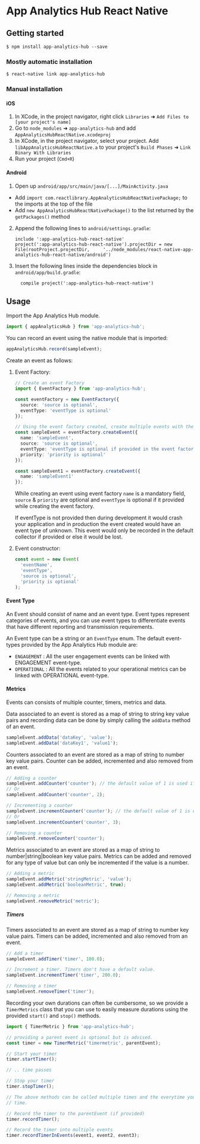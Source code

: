 # App Analytics Hub React Native

## Getting started

`$ npm install app-analytics-hub --save`

### Mostly automatic installation

`$ react-native link app-analytics-hub`

### Manual installation

#### iOS

1. In XCode, in the project navigator, right click `Libraries` ➜ `Add Files to [your project's name]`
2. Go to `node_modules` ➜ `app-analytics-hub` and add `AppAnalyticsHubReactNative.xcodeproj`
3. In XCode, in the project navigator, select your project. Add `libAppAnalyticsHubReactNative.a` to your project's `Build Phases` ➜ `Link Binary With Libraries`
4. Run your project (`Cmd+R`)

#### Android

1. Open up `android/app/src/main/java/[...]/MainActivity.java`

- Add `import com.reactlibrary.AppAnalyticsHubReactNativePackage;` to the imports at the top of the file
- Add `new AppAnalyticsHubReactNativePackage()` to the list returned by the `getPackages()` method

2. Append the following lines to `android/settings.gradle`:
   ```
   include ':app-analytics-hub-react-native'
   project(':app-analytics-hub-react-native').projectDir = new File(rootProject.projectDir, 	'../node_modules/react-native-app-analytics-hub-react-native/android')
   ```
3. Insert the following lines inside the dependencies block in `android/app/build.gradle`:

   ```
     compile project(':app-analytics-hub-react-native')
   ```

## Usage

Import the App Analytics Hub module.

```typescript
import { appAnalyticsHub } from 'app-analytics-hub';
```

You can record an event using the native module that is imported:

```typescript
appAnalyticsHub.record(sampleEvent);
```

Create an event as follows:

1.  Event Factory:

    ```typescript
    // Create an event Factory
    import { EventFactory } from 'app-analytics-hub';

    const eventFactory = new EventFactory({
      source: 'source is optional',
      eventType: 'eventType is optional'
    });

    // Using the event factory created, create multiple events with the same source and event type.
    const sampleEvent = eventFactory.createEvent({
      name: 'sampleEvent',
      source: 'source is optional',
      eventType: 'eventType is optional if provided in the event factory',
      priority: 'priority is optional'
    });

    const sampleEvent1 = eventFactory.createEvent({
      name: 'sampleEvent1'
    });
    ```

    While creating an event using event factory `name` is a mandatory field, `source` & `priority` are optional and `eventType` is optional if it provided while creating the event factory.

    If eventType is not provided then during development it would crash your application and in production the event created would have an event type of unknown. This event would only be recorded in the default collector if provided or else it would be lost.

2.  Event constructor:

    ```typescript
    const event = new Event(
      'eventName',
      'eventType',
      'source is optional',
      'priority is optional'
    );
    ```

#### Event Type

An Event should consist of name and an event type. Event types represent categories of events, and you can use event types to differentiate events that have different reporting and transmission requirements.

An Event type can be a string or an `EventType` enum. The default event-types provided by the App Analytics Hub module are:

- `ENGAGEMENT` : All the user engagement events can be linked with ENGAGEMENT event-type.
- `OPERATIONAL` : All the events related to your operational metrics can be linked with OPERATIONAL event-type.

#### Metrics

Events can consists of multiple counter, timers, metrics and data.

Data associated to an event is stored as a map of string to string key value pairs and recording data can be done by simply calling the `addData` method of an event.

```typescript
sampleEvent.addData('dataKey', 'value');
sampleEvent.addData('dataKey1', 'value1');
```

Counters associated to an event are stored as a map of string to number key value pairs. Counter can be added, incremented and also removed from an event.

```typescript
// Adding a counter
sampleEvent.addCounter('counter'); // the default value of 1 is used if the value is not provided.
// Or
sampleEvent.addCounter('counter', 2);

// Incrementing a counter
sampleEvent.incrementCounter('counter'); // the default value of 1 is used if the value is not provided.
// Or
sampleEvent.incrementCounter('counter', 3);

// Removing a counter
sampleEvent.removeCounter('counter');
```

Metrics associated to an event are stored as a map of string to number|string|boolean key value pairs. Metrics can be added and removed for any type of value but can only be incremented if the value is a number.

```typescript
// Adding a metric
sampleEvent.addMetric('stringMetric', 'value');
sampleEvent.addMetric('booleanMetric', true);

// Removing a metric
sampleEvent.removeMetric('metric');
```

##### Timers

Timers associated to an event are stored as a map of string to number key value pairs. Timers can be added, incremented and also removed from an event.

```typescript
// Add a timer
sampleEvent.addTimer('timer', 100.0);

// Increment a timer. Timers don't have a default value.
sampleEvent.incrementTimer('timer', 200.0);

// Removing a timer
sampleEvent.removeTimer('timer');
```

Recording your own durations can often be cumbersome, so we provide a `TimerMetrics` class that you can use to easily measure durations using the provided `start()` and `stop()` methods.

```typescript
import { TimerMetric } from 'app-analytics-hub';

// providing a parent event is optional but is advised.
const timer = new TimerMetric('timermetric', parentEvent);

// Start your timer
timer.startTimer();

// .. time passes

// Stop your timer
timer.stopTimer();

// The above methods can be called multiple times and the everytime you stop a timer, time is aggregated to total
// time.

// Record the timer to the parentEvent (if provided)
timer.recordTimer();

// Record the timer into multiple events
timer.recordTimerInEvents(event1, event2, event3);
```
